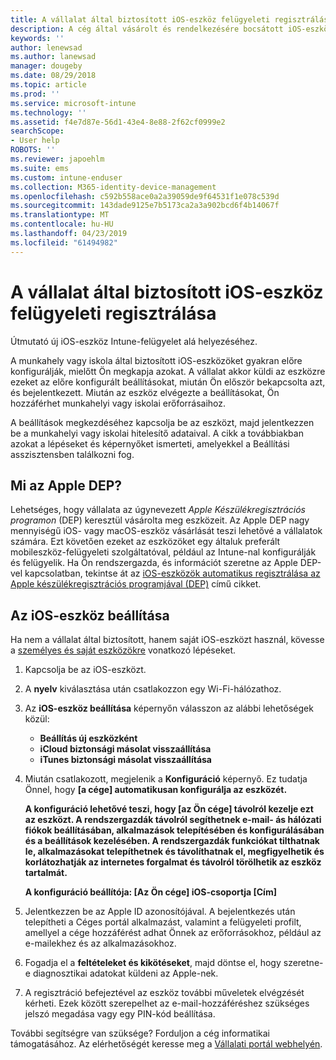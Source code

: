 ```yaml
---
title: A vállalat által biztosított iOS-eszköz felügyeleti regisztrálása. | Microsoft Docs
description: A cég által vásárolt és rendelkezésére bocsátott iOS-eszköz Intune-beli regisztrálásának leírása
keywords: ''
author: lenewsad
ms.author: lanewsad
manager: dougeby
ms.date: 08/29/2018
ms.topic: article
ms.prod: ''
ms.service: microsoft-intune
ms.technology: ''
ms.assetid: f4e7d87e-56d1-43e4-8e88-2f62cf0999e2
searchScope:
- User help
ROBOTS: ''
ms.reviewer: japoehlm
ms.suite: ems
ms.custom: intune-enduser
ms.collection: M365-identity-device-management
ms.openlocfilehash: c592b558ace0a2a39059de9f64531f1e078c539d
ms.sourcegitcommit: 143dade9125e7b5173ca2a3a902bcd6f4b14067f
ms.translationtype: MT
ms.contentlocale: hu-HU
ms.lasthandoff: 04/23/2019
ms.locfileid: "61494982"
---
```

# <a name="enroll-your-organization-provided-ios-device-in-management"></a>A vállalat által biztosított iOS-eszköz felügyeleti regisztrálása

Útmutató új iOS-eszköz Intune-felügyelet alá helyezéséhez.  

A munkahely vagy iskola által biztosított iOS-eszközöket gyakran előre konfigurálják, mielőtt Ön megkapja azokat. A vállalat akkor küldi az eszközre ezeket az előre konfigurált beállításokat, miután Ön először bekapcsolta azt, és bejelentkezett. Miután az eszköz elvégezte a beállításokat, Ön hozzáférhet munkahelyi vagy iskolai erőforrásaihoz.  

A beállítások megkezdéséhez kapcsolja be az eszközt, majd jelentkezzen be a munkahelyi vagy iskolai hitelesítő adataival. A cikk a továbbiakban azokat a lépéseket és képernyőket ismerteti, amelyekkel a Beállítási asszisztensben találkozni fog. 

## <a name="what-is-apple-dep"></a>Mi az Apple DEP?
Lehetséges, hogy vállalata az úgynevezett *Apple Készülékregisztrációs programon* (DEP) keresztül vásárolta meg eszközeit. Az Apple DEP nagy mennyiségű iOS- vagy macOS-eszköz vásárlását teszi lehetővé a vállalatok számára. Ezt követően ezeket az eszközöket egy általuk preferált mobileszköz-felügyeleti szolgáltatóval, például az Intune-nal konfigurálják és felügyelik. Ha Ön rendszergazda, és információt szeretne az Apple DEP-vel kapcsolatban, tekintse át az [iOS-eszközök automatikus regisztrálása az Apple készülékregisztrációs programjával (DEP)](https://docs.microsoft.com/intune/device-enrollment-program-enroll-ios) című cikket.  

## <a name="set-up-your-ios-device"></a>Az iOS-eszköz beállítása  
Ha nem a vállalat által biztosított, hanem saját iOS-eszközt használ, kövesse a [személyes és saját eszközökre](enroll-your-device-in-intune-ios.md) vonatkozó lépéseket.  

1. Kapcsolja be az iOS-eszközt. 
2. A **nyelv** kiválasztása után csatlakozzon egy Wi-Fi-hálózathoz.
3. Az **iOS-eszköz beállítása** képernyőn válasszon az alábbi lehetőségek közül: 
 
   - **Beállítás új eszközként**
   - **iCloud biztonsági másolat visszaállítása**
   - **iTunes biztonsági másolat visszaállítása**

4. Miután csatlakozott, megjelenik a **Konfiguráció** képernyő. Ez tudatja Önnel, hogy **[a cége] automatikusan konfigurálja az eszközét.**

   **A konfiguráció lehetővé teszi, hogy [az Ön cége] távolról kezelje ezt az eszközt. A rendszergazdák távolról segíthetnek e-mail- ás hálózati fiókok beállításában, alkalmazások telepítésében és konfigurálásában és a beállítások kezelésében. A rendszergazdák funkciókat tilthatnak le, alkalmazásokat telepíthetnek és távolíthatnak el, megfigyelhetik és korlátozhatják az internetes forgalmat és távolról törölhetik az eszköz tartalmát.**
 
   **A konfiguráció beállítója: [Az Ön cége] iOS-csoportja [Cím]**

5. Jelentkezzen be az Apple ID azonosítójával. A bejelentkezés után telepítheti a Céges portál alkalmazást, valamint a felügyeleti profilt, amellyel a cége hozzáférést adhat Önnek az erőforrásokhoz, például az e-mailekhez és az alkalmazásokhoz. 
6. Fogadja el a **feltételeket és kikötéseket**, majd döntse el, hogy szeretne-e diagnosztikai adatokat küldeni az Apple-nek.
7. A regisztráció befejeztével az eszköz további műveletek elvégzését kérheti. Ezek között szerepelhet az e-mail-hozzáféréshez szükséges jelszó megadása vagy egy PIN-kód beállítása.

További segítségre van szüksége? Forduljon a cég informatikai támogatásához. Az elérhetőségét keresse meg a [Vállalati portál webhelyén](https://go.microsoft.com/fwlink/?linkid=2010980).
